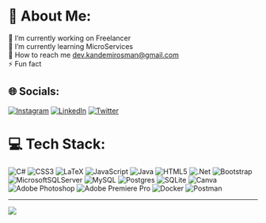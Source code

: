 # 💫 About Me:
🔭 I’m currently working on Freelancer<br>🌱 I’m currently learning MicroServices<br>💬 How to reach me dev.kandemirosman@gmail.com<br>⚡ Fun fact


## 🌐 Socials:
[![Instagram](https://img.shields.io/badge/Instagram-%23E4405F.svg?logo=Instagram&logoColor=white)](https://instagram.com/dev_quandemir) [![LinkedIn](https://img.shields.io/badge/LinkedIn-%230077B5.svg?logo=linkedin&logoColor=white)](https://linkedin.com/in/kandemirosman) [![Twitter](https://img.shields.io/badge/Twitter-%231DA1F2.svg?logo=Twitter&logoColor=white)](https://twitter.com/dev_quandemir) 

# 💻 Tech Stack:
![C#](https://img.shields.io/badge/c%23-%23239120.svg?style=flat&logo=c-sharp&logoColor=white) ![CSS3](https://img.shields.io/badge/css3-%231572B6.svg?style=flat&logo=css3&logoColor=white) ![LaTeX](https://img.shields.io/badge/latex-%23008080.svg?style=flat&logo=latex&logoColor=white) ![JavaScript](https://img.shields.io/badge/javascript-%23323330.svg?style=flat&logo=javascript&logoColor=%23F7DF1E) ![Java](https://img.shields.io/badge/java-%23ED8B00.svg?style=flat&logo=java&logoColor=white) ![HTML5](https://img.shields.io/badge/html5-%23E34F26.svg?style=flat&logo=html5&logoColor=white) ![.Net](https://img.shields.io/badge/.NET-5C2D91?style=flat&logo=.net&logoColor=white) ![Bootstrap](https://img.shields.io/badge/bootstrap-%23563D7C.svg?style=flat&logo=bootstrap&logoColor=white) ![MicrosoftSQLServer](https://img.shields.io/badge/Microsoft%20SQL%20Sever-CC2927?style=flat&logo=microsoft%20sql%20server&logoColor=white) ![MySQL](https://img.shields.io/badge/mysql-%2300f.svg?style=flat&logo=mysql&logoColor=white) ![Postgres](https://img.shields.io/badge/postgres-%23316192.svg?style=flat&logo=postgresql&logoColor=white) ![SQLite](https://img.shields.io/badge/sqlite-%2307405e.svg?style=flat&logo=sqlite&logoColor=white) ![Canva](https://img.shields.io/badge/Canva-%2300C4CC.svg?style=flat&logo=Canva&logoColor=white) ![Adobe Photoshop](https://img.shields.io/badge/adobephotoshop-%2331A8FF.svg?style=flat&logo=adobephotoshop&logoColor=white) ![Adobe Premiere Pro](https://img.shields.io/badge/Adobe%20Premiere%20Pro-9999FF.svg?style=flat&logo=Adobe%20Premiere%20Pro&logoColor=white) ![Docker](https://img.shields.io/badge/docker-%230db7ed.svg?style=flat&logo=docker&logoColor=white) ![Postman](https://img.shields.io/badge/Postman-FF6C37?style=flat&logo=postman&logoColor=white)
<!-- # 📊 GitHub Stats:
![](https://github-readme-stats.vercel.app/api?username=quandemir&theme=dark&hide_border=true&include_all_commits=false&count_private=true)<br/>
![](https://github-readme-streak-stats.herokuapp.com/?user=quandemir&theme=dark&hide_border=true)<br/>
![](https://github-readme-stats.vercel.app/api/top-langs/?username=quandemir&theme=dark&hide_border=true&include_all_commits=false&count_private=true&layout=compact)
-->
<!--
### ✍️ Random Dev Quote
![](https://quotes-github-readme.vercel.app/api?type=horizontal&theme=dark)
-->
<!--  -->
---
[![](https://visitcount.itsvg.in/api?id=quandemir&icon=2&color=0)](https://visitcount.itsvg.in)

<!-- Proudly created with GPRM ( https://gprm.itsvg.in ) -->
